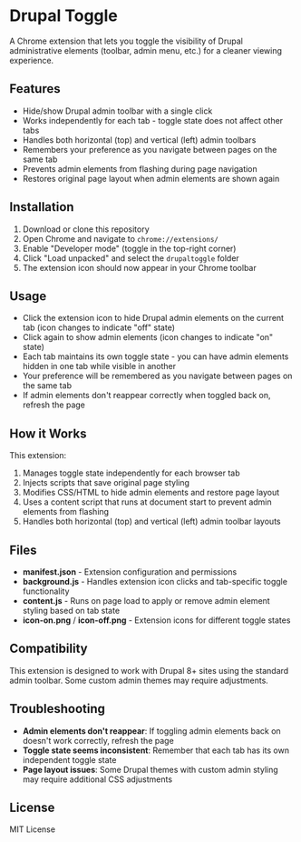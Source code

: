 # Drupal Toggle

A Chrome extension that lets you toggle the visibility of Drupal administrative elements (toolbar, admin menu, etc.) for a cleaner viewing experience.

## Features

- Hide/show Drupal admin toolbar with a single click
- Works independently for each tab - toggle state does not affect other tabs
- Handles both horizontal (top) and vertical (left) admin toolbars
- Remembers your preference as you navigate between pages on the same tab
- Prevents admin elements from flashing during page navigation
- Restores original page layout when admin elements are shown again

## Installation

1. Download or clone this repository
2. Open Chrome and navigate to `chrome://extensions/`
3. Enable "Developer mode" (toggle in the top-right corner)
4. Click "Load unpacked" and select the `drupaltoggle` folder
5. The extension icon should now appear in your Chrome toolbar

## Usage

- Click the extension icon to hide Drupal admin elements on the current tab (icon changes to indicate "off" state)
- Click again to show admin elements (icon changes to indicate "on" state)
- Each tab maintains its own toggle state - you can have admin elements hidden in one tab while visible in another
- Your preference will be remembered as you navigate between pages on the same tab
- If admin elements don't reappear correctly when toggled back on, refresh the page

## How it Works

This extension:

1. Manages toggle state independently for each browser tab
2. Injects scripts that save original page styling
3. Modifies CSS/HTML to hide admin elements and restore page layout
4. Uses a content script that runs at document start to prevent admin elements from flashing
5. Handles both horizontal (top) and vertical (left) admin toolbar layouts

## Files

- **manifest.json** - Extension configuration and permissions
- **background.js** - Handles extension icon clicks and tab-specific toggle functionality
- **content.js** - Runs on page load to apply or remove admin element styling based on tab state
- **icon-on.png** / **icon-off.png** - Extension icons for different toggle states

## Compatibility

This extension is designed to work with Drupal 8+ sites using the standard admin toolbar. Some custom admin themes may require adjustments.

## Troubleshooting

- **Admin elements don't reappear**: If toggling admin elements back on doesn't work correctly, refresh the page
- **Toggle state seems inconsistent**: Remember that each tab has its own independent toggle state
- **Page layout issues**: Some Drupal themes with custom admin styling may require additional CSS adjustments

## License

MIT License